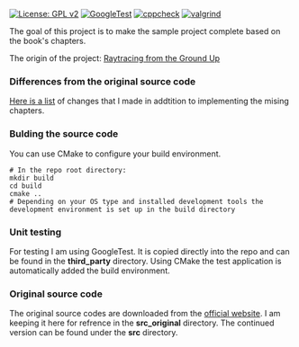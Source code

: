 [![License: GPL v2](https://img.shields.io/badge/License-GPL%20v2-blue.svg)](https://www.gnu.org/licenses/old-licenses/gpl-2.0.en.html)
[![GoogleTest](https://github.com/mandyedi/raytracing-from-the-ground-up/workflows/GoogleTest/badge.svg)](https://github.com/mandyedi/raytracing-from-the-ground-up/actions)
[![cppcheck](https://github.com/mandyedi/raytracing-from-the-ground-up/workflows/cppcheck/badge.svg)](https://github.com/mandyedi/raytracing-from-the-ground-up/actions)
[![valgrind](https://github.com/mandyedi/raytracing-from-the-ground-up/workflows/valgrind/badge.svg)](https://github.com/mandyedi/raytracing-from-the-ground-up/actions)

The goal of this project is to make the sample project complete based on the book's chapters.

The origin of the project: [Raytracing from the Ground Up](http://www.raytracegroundup.com/)

### Differences from the original source code
[Here is a list](https://github.com/mandyedi/raytracing-from-the-ground-up/blob/master/differences.md) of changes that I made in addtition to implementing the mising chapters.

### Bulding the source code
You can use CMake to configure your build environment.
```shell
# In the repo root directory:
mkdir build
cd build
cmake ..
# Depending on your OS type and installed development tools the development environment is set up in the build directory
```

### Unit testing
For testing I am using GoogleTest. It is copied directly into the repo and can be found in the **third_party** directory.
Using CMake the test application is automatically added the build environment.

### Original source code
The original source codes are downloaded from the [official website](http://www.raytracegroundup.com/). I am keeping it here for refrence in the **src_original** directory. The continued version can be found under the **src** directory.
